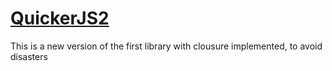 # [QuickerJS2](https://raw.githubusercontent.com/LuisArmando-TestCoder/QuickerJS2/master/quicker.js)
This is a new version of the first library with clousure implemented, to avoid disasters
